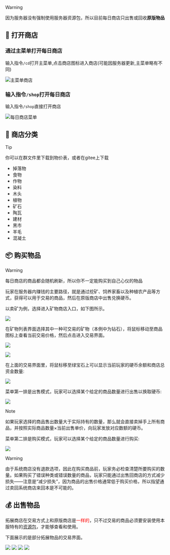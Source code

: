> [!warning]
> 因为服务器没有强制使用服务器资源包，所以目前每日商店只出售或回收**原版物品**

## 🚪 打开商店

### 通过主菜单打开每日商店

输入指令`/cd`打开主菜单,点击商店图标进入商店(可能因服务器更新,主菜单略有不同)

![主菜单商店](pics/dailyshop/menu.png)

### 输入指令`/shop`打开每日商店

输入指令`/shop`直接打开商店

![每日商店菜单](pics/dailyshop/menu2.png)


## 🔖 商店分类
> [!tip]
> 你可以在群文件里下载到物价表，或者在gitee上下载

+ 掉落物
+ 食物
+ 作物
+ 染料
+ 木头
+ 植物
+ 矿石
+ 陶瓦
+ 建材
+ 黑市
+ 羊毛
+ 混凝土

## 📦 购买物品

> [!warning]
> 每日商店的商品都会随机刷新，所以你不一定能购买到自己心仪的物品

玩家在服务器内赚钱的主要路径，就是通过挖矿、饲养家畜以及种植农产品等方式，获得可以用于交易的商品，然后在原版商店中出售兑换硬币。

以卖矿为例，选择进入矿物商店入口，如下图所示。

![](pics/store_menu2.png)

在矿物列表界面选择其中一种可交易的矿物（本例中为钻石），将鼠标移动至商品图标上查看当前交易价格，然后点击进入交易界面。

![](pics/store_menu3.png)

![](pics/store_menu4.png)

在上面的交易界面里，将鼠标移至绿宝石上可以显示当前玩家的硬币余额和商店总资金数量:
    
![](pics/store_menu5.png)
    
菜单第一排是出售模式，玩家可以选择某个给定的商品数量进行出售以换取硬币:
    
![](pics/store_menu6.png)

>[!note]
>如果玩家选择的商品售出数量大于实际持有的数量，那么就会直接卖掉手上所有商品，并按照实际商品数量×当前出售单价，向玩家发放对应数额的硬币。

菜单第二排是购买模式，玩家可以选择某个给定的商品数量进行购买:

![](pics/store_menu7.png)

>[!warning]
>由于系统商店没有退款选项，因此在购买商品前，玩家务必检查清楚所要购买的数量。如果购买了错误种类或错误数量的商品，玩家只能通过出售回商店的方式减少损失——注意是“减少损失”，因为商品的出售价格通常低于购买价格，所以指望通过卖回系统商店来回本是不可能的。

## 💰 出售物品

拓展商店在交易方式上和原版商店是<font color=red>一样的</font>，只不过交易的商品必须要安装使用本服特有的[资源包](/joinproblem?id=材质包资源包怎么安装)，才能够查看和使用。

下面展示的是部分拓展物品的交易界面。

![](pics/store_menu71.png)
![](pics/store_menu72.png)
![](pics/store_menu73.png)
![](pics/store_menu74.png)